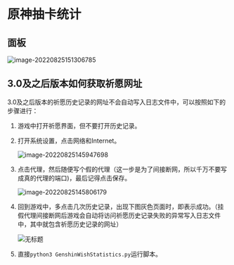 # 原神抽卡统计

## 面板

![image-20220825151306785](http://image.iyzyi.com/img/202208251514215.png)

## 3.0及之后版本如何获取祈愿网址

3.0及之后版本的祈愿历史记录的网址不会自动写入日志文件中，可以按照如下的步骤进行：

1. 游戏中打开祈愿界面，但不要打开历史记录。

2. 打开系统设置，点击网络和Internet。

   ![image-20220825145947698](http://image.iyzyi.com/img/202208251514217.png)

3. 点击代理，然后随便写个假的代理（这一步是为了间接断网，所以千万不要写成真的代理的端口)，最后记得点击保存。

   ![image-20220825145806179](http://image.iyzyi.com/img/202208251514218.png)

4. 回到游戏中，多点击几次历史记录，出现下图灰色页面时，即表示成功。（挂假代理间接断网后游戏会自动将访问祈愿历史记录失败的异常写入日志文件中，其中就包含祈愿历史记录的网址）

   ![无标题](http://image.iyzyi.com/img/202208251514219.png)

5. 直接`python3 GenshinWishStatistics.py`运行脚本。

